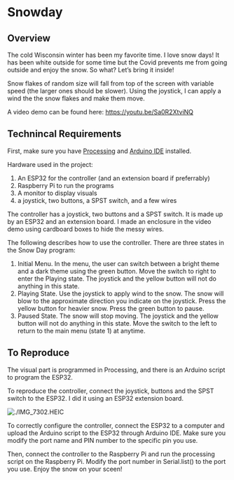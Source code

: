 # Snowday
## Overview
The cold Wisconsin winter has been my favorite time. I love snow days! It has been white outside for some time but the Covid prevents me from going outside and enjoy the snow. So what? Let’s bring it inside!

Snow flakes of random size will fall from top of the screen with variable speed (the larger ones should be slower). Using the joystick, I can apply a wind the the snow flakes and make them move.

A video demo can be found here: https://youtu.be/Sa0R2XtviNQ

## Technincal Requirements

First, make sure you have [Processing](https://www.processing.org) and [Arduino IDE](https://www.arduino.cc) installed.

Hardware used in the project:

1. An ESP32 for the controller (and an extension board if preferrably)
2. Raspberry Pi to run the programs
3. A monitor to display visuals
4. a joystick, two buttons, a SPST switch, and a few wires

The controller has a joystick, two buttons and a SPST switch. It is made up by an ESP32 and an extension board. I made an enclosure in the video demo using cardboard boxes to hide the messy wires.

The following describes how to use the controller. There are three states in the Snow Day program:

1. Initial Menu. In the menu, the user can switch between a bright theme and a dark theme using the green button. Move the switch to right to enter the Playing state. The joystick and the yellow button will not do anything in this state.
2. Playing State. Use the joystick to apply wind to the snow. The snow will blow to the approximate direction you indicate on the joystick. Press the yellow button for heavier snow. Press the green button to pause.
3. Paused State. The snow will stop moving. The joystick and the yellow button will not do anything in this state.
Move the switch to the left to return to the main menu (state 1) at anytime.

## To Reproduce

The visual part is programmed in Processing, and there is an Arduino script to program the ESP32.

To reproduce the controller, connect the joystick, buttons and the SPST switch to the ESP32. I did it using an ESP32 extension board.

![./IMG_7302.HEIC](./ESP32.png)

To correctly configure the controller, connect the ESP32 to a computer and upload the Arduino script to the ESP32 through Arduino IDE. Make sure you modify the port name and PIN number to the specific pin you use.

Then, connect the controller to the Raspberry Pi and run the processing script on the Raspberry Pi. Modify the port number in Serial.list() to the port you use. Enjoy the snow on your sceen!
